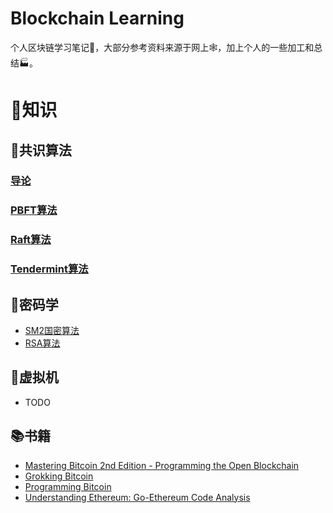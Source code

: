 # Blockchain Learning
个人区块链学习笔记📒，大部分参考资料来源于网上🕸️，加上个人的一些加工和总结🏭。

# 📖知识
## 🚀共识算法
### [导论](/consensus/Guide.md)
### [PBFT算法](/consensus/PBFT.md)
### [Raft算法](/consensus/Raft.md)
### [Tendermint算法](/consensus/Tendermint.md)

## 🔑密码学
- [SM2国密算法](/cryptography/SM2.md)
- [RSA算法](/cryptography/RSA.md)

## 🤖️虚拟机
- TODO

## 📚书籍
- [Mastering Bitcoin 2nd Edition - Programming the Open Blockchain](https://github.com/bitcoinbook/bitcoinbook)
- [Grokking Bitcoin](https://github.com/kallerosenbaum/grokkingbitcoin)
- [Programming Bitcoin](https://github.com/jimmysong/programmingbitcoin)
- [Understanding Ethereum: Go-Ethereum Code Analysis](https://github.com/ABCDELabs/Understanding-Ethereum-Go-version)
